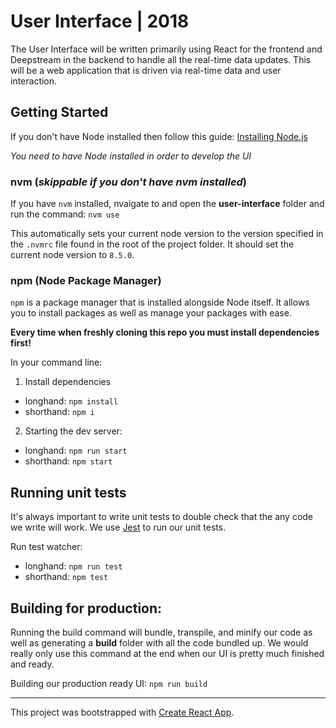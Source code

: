 # User Interface | 2018

The User Interface will be written primarily using React for the frontend and Deepstream in the backend to handle all the real-time data updates. This will be a web application that is driven via real-time data and user interaction.

## Getting Started

If you don't have Node installed then follow this guide: [Installing Node.js](Installing-Node.md)

_You need to have Node installed in order to develop the UI_

### nvm (_skippable if you don't have nvm installed_)

If you have `nvm` installed, nvaigate to and open the **user-interface** folder and run the command: `nvm use`

This automatically sets your current node version to the version specified in the `.nvmrc` file found in the root of the project folder. It should set the current node version to `8.5.0`.

### npm (Node Package Manager)

`npm` is a package manager that is installed alongside Node itself. It allows you to install packages as well as manage your packages with ease. 

**Every time when freshly cloning this repo you must install dependencies first!**

In your command line:

1. Install dependencies
- longhand: `npm install`
- shorthand: `npm i`

2. Starting the dev server:
- longhand: `npm run start`
- shorthand: `npm start`

## Running unit tests

It's always important to write unit tests to double check that the any code we write will work. We use [Jest](https://facebook.github.io/jest/) to run our unit tests.

Run test watcher: 
- longhand: `npm run test`
- shorthand: `npm test`

## Building for production:

Running the build command will bundle, transpile, and minify our code as well as generating a **build** folder with all the code bundled up. We would really only use this command at the end when our UI is pretty much finished and ready.

Building our production ready UI: `npm run build`

----

This project was bootstrapped with [Create React App](https://github.com/facebookincubator/create-react-app).